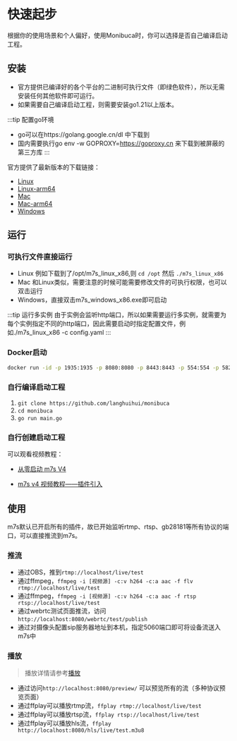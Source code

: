 # 快速起步

根据你的使用场景和个人偏好，使用Monibuca时，你可以选择是否自己编译启动工程。

## 安装
- 官方提供已编译好的各个平台的二进制可执行文件（即绿色软件），所以无需安装任何其他软件即可运行。
- 如果需要自己编译启动工程，则需要安装go1.21以上版本。

:::tip 配置go环境
- go可以在https://golang.google.cn/dl 中下载到
- 国内需要执行go env -w GOPROXY=https://goproxy.cn 来下载到被屏蔽的第三方库
:::

官方提供了最新版本的下载链接：
- [Linux](https://download.m7s.live/bin/m7s_linux_amd64.tar.gz)
- [Linux-arm64](https://download.m7s.live/bin/m7s_linux_arm64.tar.gz)
- [Mac](https://download.m7s.live/bin/m7s_darwin_amd64.tar.gz)
- [Mac-arm64](https://download.m7s.live/bin/m7s_darwin_arm64.tar.gz)
- [Windows](https://download.m7s.live/bin/m7s_windows_amd64.tar.gz)

## 运行

### 可执行文件直接运行

- Linux 例如下载到了/opt/m7s_linux_x86,则 `cd /opt` 然后 `./m7s_linux_x86`
- Mac 和Linux类似，需要注意的时候可能需要修改文件的可执行权限，也可以双击运行
- Windows，直接双击m7s_windows_x86.exe即可启动

:::tip 运行多实例
由于实例会监听http端口，所以如果需要运行多实例，就需要为每个实例指定不同的http端口，因此需要启动时指定配置文件，例如./m7s_linux_x86 -c config.yaml
:::

### Docker启动
```bash
docker run -id -p 1935:1935 -p 8080:8080 -p 8443:8443 -p 554:554 -p 58200:58200 -p 5060:5060/udp -p 8000:8000/udp -p 9000:9000 langhuihui/monibuca:latest
```

### 自行编译启动工程
1. `git clone https://github.com/langhuihui/monibuca`
2. `cd monibuca`
3. `go run main.go`

### 自行创建启动工程

可以观看视频教程：

- [从零启动 m7s V4](https://www.bilibili.com/video/BV1iq4y147N4/)

- [m7s v4 视频教程——插件引入](https://www.bilibili.com/video/BV1sP4y1g7BF/)

## 使用
m7s默认已开启所有的插件，故已开始监听rtmp、rtsp、gb28181等所有协议的端口，可以直接推流到m7s。
### 推流

- 通过OBS，推到`rtmp://localhost/live/test`
- 通过ffmpeg，`ffmpeg -i [视频源] -c:v h264 -c:a aac -f flv rtmp://localhost/live/test`
- 通过ffmpeg，`ffmpeg -i [视频源] -c:v h264 -c:a aac -f rtsp rtsp://localhost/live/test`
- 通过webrtc测试页面推流，访问`http://localhost:8080/webrtc/test/publish`
- 通过对摄像头配置sip服务器地址到本机，指定5060端口即可将设备流送入m7s中

### 播放

> 播放详情请参考[播放](/guide/qa/play.html)

- 通过访问`http://localhost:8080/preview/` 可以预览所有的流（多种协议预览页面）
- 通过ffplay可以播放rtmp流，`ffplay rtmp://localhost/live/test`
- 通过ffplay可以播放rtsp流，`ffplay rtsp://localhost/live/test`
- 通过ffplay可以播放hls流，`ffplay http://localhost:8080/hls/live/test.m3u8`